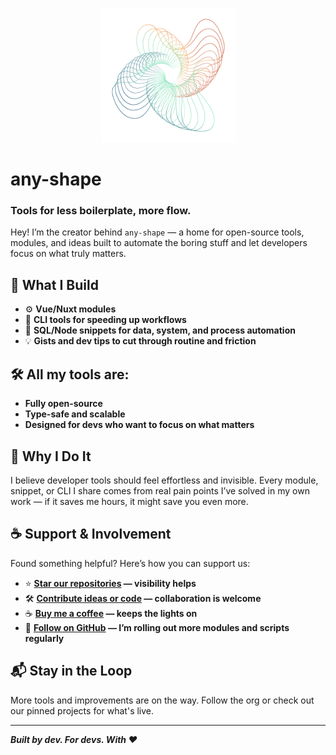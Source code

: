 <p align="center">
  <img src="./AnyShapeLogo-250.png" width="215" alt="any-shape logo" />
</p>

# any-shape

### Tools for less boilerplate, more flow.

Hey! I’m the creator behind `any-shape` — a home for open-source tools, modules, and ideas built to automate the boring stuff and let developers focus on what truly matters.

## 🧩 What I Build

- ⚙️ **Vue/Nuxt modules**
- 🧰 **CLI tools for speeding up workflows**
- 🔄 **SQL/Node snippets for data, system, and process automation**
- 💡 **Gists and dev tips to cut through routine and friction**

## 🛠️ All my tools are:
- **Fully open-source**
- **Type-safe and scalable**
- **Designed for devs who want to focus on what matters**

## 🧭 Why I Do It

I believe developer tools should feel effortless and invisible. Every module, snippet, or CLI I share comes from real pain points I’ve solved in my own work — if it saves me hours, it might save you even more.

## ☕ Support & Involvement

Found something helpful? Here’s how you can support us:

- ⭐️ **[Star our repositories](https://github.com/any-shape) — visibility helps**
- 🛠 **[Contribute ideas or code](https://github.com/any-shape/discussions) — collaboration is welcome**
- ☕ **[Buy me a coffee](https://ko-fi.com/anyshape) — keeps the lights on**
- 🧵 **[Follow on GitHub](https://github.com/any-shape) — I’m rolling out more modules and scripts regularly**

## 📬 Stay in the Loop

More tools and improvements are on the way. Follow the org or check out our pinned projects for what's live.

---

***Built by dev. For devs. With ❤️***
